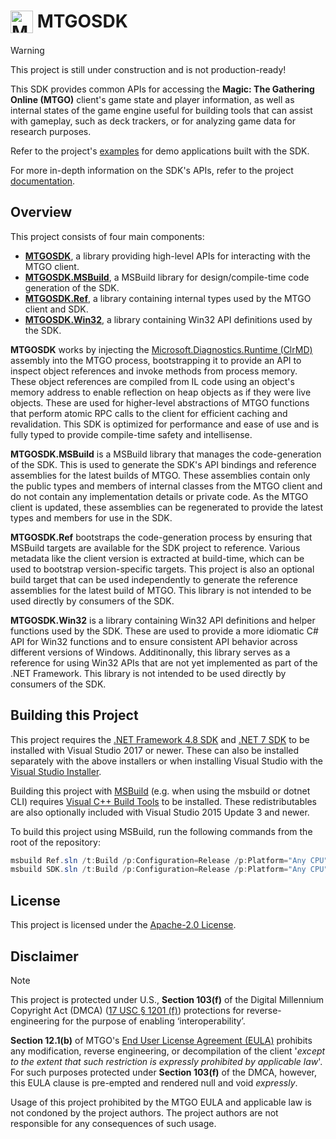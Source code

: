 <h1>
    <img
      align="top"
      src="/assets/Logo.png"
      height="36"
      alt="MTGOSDK logo"
    />
  MTGOSDK
</h1>

> [!WARNING]
> This project is still under construction and is not production-ready!

This SDK provides common APIs for accessing the **Magic: The Gathering Online (MTGO)** client's game state and player information, as well as internal states of the game engine useful for building tools that can assist with gameplay, such as deck trackers, or for analyzing game data for research purposes.

Refer to the project's [examples](/examples) for demo applications built with the SDK.

For more in-depth information on the SDK's APIs, refer to the project [documentation](/docs).

## Overview

This project consists of four main components:

* [**MTGOSDK**](MTGOSDK), a library providing high-level APIs for interacting with the MTGO client.
* [**MTGOSDK.MSBuild**](MTGOSDK.MSBuild), a MSBuild library for design/compile-time code generation of the SDK.
* [**MTGOSDK.Ref**](MTGOSDK.Ref), a library containing internal types used by the MTGO client and SDK.
* [**MTGOSDK.Win32**](MTGOSDK.Win32), a library containing Win32 API definitions used by the SDK.

**MTGOSDK** works by injecting the [Microsoft.Diagnostics.Runtime (ClrMD)](https://github.com/microsoft/clrmd) assembly into the MTGO process, bootstrapping it to provide an API to inspect object references and invoke methods from process memory. These object references are compiled from IL code using an object's memory address to enable reflection on heap objects as if they were live objects. These are used for higher-level abstractions of MTGO functions that perform atomic RPC calls to the client for efficient caching and revalidation. This SDK is optimized for performance and ease of use and is fully typed to provide compile-time safety and intellisense.

**MTGOSDK.MSBuild** is a MSBuild library that manages the code-generation of the SDK. This is used to generate the SDK's API bindings and reference assemblies for the latest builds of MTGO. These assemblies contain only the public types and members of internal classes from the MTGO client and do not contain any implementation details or private code. As the MTGO client is updated, these assemblies can be regenerated to provide the latest types and members for use in the SDK.

**MTGOSDK.Ref** bootstraps the code-generation process by ensuring that MSBuild targets are available for the SDK project to reference. Various metadata like the client version is extracted at build-time, which can be used to bootstrap version-specific targets. This project is also an optional build target that can be used independently to generate the reference assemblies for the latest build of MTGO. This library is not intended to be used directly by consumers of the SDK.

**MTGOSDK.Win32** is a library containing Win32 API definitions and helper functions used by the SDK. These are used to provide a more idiomatic C# API for Win32 functions and to ensure consistent API behavior across different versions of Windows. Additinonally, this library serves as a reference for using Win32 APIs that are not yet implemented as part of the .NET Framework. This library is not intended to be used directly by consumers of the SDK.

## Building this Project

This project requires the [.NET Framework 4.8 SDK](https://dotnet.microsoft.com/download/dotnet-framework/net48) and [.NET 7 SDK](https://dotnet.microsoft.com/download/dotnet/7.0) to be installed with Visual Studio 2017 or newer. These can also be installed separately with the above installers or when installing Visual Studio with the [Visual Studio Installer](https://learn.microsoft.com/en-us/visualstudio/install/install-visual-studio?view=vs-2022).

Building this project with [MSBuild](https://learn.microsoft.com/en-us/visualstudio/msbuild/msbuild?view=vs-2022) (e.g. when using the msbuild or dotnet CLI) requires [Visual C++ Build Tools](https://visualstudio.microsoft.com/visual-cpp-build-tools/) to be installed. These redistributables are also optionally included with Visual Studio 2015 Update 3 and newer.

To build this project using MSBuild, run the following commands from the root of the repository:

```powershell
msbuild Ref.sln /t:Build /p:Configuration=Release /p:Platform="Any CPU"
msbuild SDK.sln /t:Build /p:Configuration=Release /p:Platform="Any CPU"
```

## License

This project is licensed under the [Apache-2.0 License](/LICENSE).

## Disclaimer

> [!NOTE]
> This project is protected under U.S., **Section 103(f)** of the Digital Millennium Copyright Act (DMCA) ([17 USC § 1201 (f)](http://www.law.cornell.edu/uscode/text/17/1201)) protections for reverse-engineering for the purpose of enabling ‘interoperability’.

**Section 12.1(b)** of MTGO's [End User License Agreement (EULA)](https://www.mtgo.com/en/mtgo/eula) prohibits any modification, reverse engineering, or decompilation of the client '*except to the extent that such restriction is expressly prohibited by applicable law*'. For such purposes protected under **Section 103(f)** of the DMCA, however, this EULA clause is pre-empted and rendered null and void *expressly*.

Usage of this project prohibited by the MTGO EULA and applicable law is not condoned by the project authors. The project authors are not responsible for any consequences of such usage.
